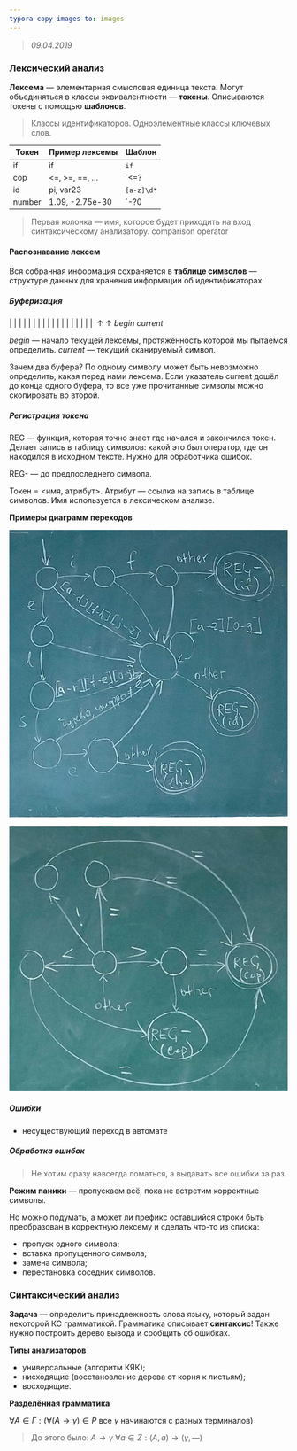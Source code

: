 ```yaml
---
typora-copy-images-to: images
---
```


> *09.04.2019*

### Лексический анализ

**Лексема** — элементарная смысловая единица текста. Могут объединяться в классы эквивалентности — **токены**. Описываются токены с помощью **шаблонов**.

> Классы идентификаторов. Одноэлементные классы ключевых слов.

| Токен  | Пример лексемы  | Шаблон                                 |
| ------ | --------------- | -------------------------------------- |
| if     | if              | `if`                                   |
| cop    | <=, >=, ==, …   | `<=?|>=?|[=!]=`                        |
| id     | pi, var23       | `[a-z]\d*`                             |
| number | 1.09, -2.75e-30 | `-?0|[1-9]\d*(.\d{1,})?(e-?[1-9]\d*)?` |

> Первая колонка — имя, которое будет приходить на вход синтаксическому анализатору. comparison operator

#### Распознавание лексем

Вся собранная информация сохраняется в **таблице символов** — структуре данных для хранения информации об идентификаторах.

##### **Буферизация**

|  |  |  |  |  |  |  |  |         |  |  |  |  |  |  |  |  | 
​	   $\uparrow$ 						$\uparrow$
​	*begin*					*current*

*begin* — начало текущей лексемы, протяжённость которой мы пытаемся определить.
*current* — текущий сканируемый символ.

Зачем два буфера? По одному символу может быть невозможно определить, какая перед нами лексема. Если указатель current дошёл до конца одного буфера, то все уже прочитанные символы можно скопировать во второй.



##### **Регистрация токена**

REG — функция, которая точно знает где начался и закончился токен. Делает запись в таблицу символов: какой это был оператор, где он находился в исходном тексте. Нужно для обработчика ошибок.

REG- — до предпоследнего символа.

Токен = <имя, атрибут>. Атрибут — ссылка на запись в таблице символов. Имя используется в лексическом анализе.



**Примеры диаграмм переходов**

![if_else_dka](./images/if_else_dka.jpg)



![comaprison_dka](./images/comaprison_dka.jpg)



##### **Ошибки**

- несуществующий переход в автомате

##### **Обработка ошибок**

> Не хотим сразу навсегда ломаться, а выдавать все ошибки за раз.

**Режим паники** — пропускаем всё, пока не встретим корректные символы.

Но можно подумать, а может ли префикс оставшийся строки быть преобразован в корректную лексему и сделать что-то из списка:

- пропуск одного символа;
- вставка пропущенного символа;
- замена символа;
- перестановка соседних символов.



### Синтаксический анализ

**Задача** — определить принадлежность слова языку, который задан некоторой КС грамматикой. Грамматика описывает **синтаксис**! Также нужно построить дерево вывода и сообщить об ошибках.

**Типы анализаторов**

- универсальные (алгоритм КЯК);
- нисходящие (восстановление дерева от корня к листьям);
- восходящие.



**Разделённая грамматика**

$\forall A \in \Gamma: (\forall (A \rightarrow \gamma) \in P$ все $\gamma$ начинаются с разных терминалов$)$

> До этого было: $A \rightarrow \gamma$     $\forall a \in Z :(A, a) \rightarrow (\gamma, —)$




